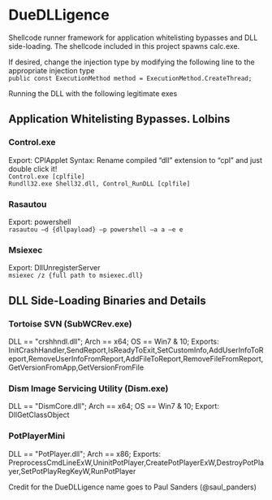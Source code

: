# DueDLLigence

Shellcode runner framework for application whitelisting bypasses and DLL side-loading. The shellcode included in this project spawns calc.exe.


If desired, change the injection type by modifying the following line to the appropriate injection type
<br>```public const ExecutionMethod method = ExecutionMethod.CreateThread;```

Running the DLL with the following legitimate exes 

## Application Whitelisting Bypasses. Lolbins

### Control.exe
Export: CPlApplet
Syntax: Rename compiled “dll” extension to “cpl” and just double click it!
<br>```Control.exe [cplfile]```
<br>```Rundll32.exe Shell32.dll, Control_RunDLL [cplfile]```

### Rasautou
Export: powershell
<br>```rasautou –d {dllpayload} –p powershell –a a –e e```

### Msiexec
Export: DllUnregisterServer
<br>```msiexec /z {full path to msiexec.dll}```

## DLL Side-Loading Binaries and Details
### Tortoise SVN (SubWCRev.exe)
DLL == "crshhndl.dll"; Arch == x64; OS == Win7 & 10;
Exports: InitCrashHandler,SendReport,IsReadyToExit,SetCustomInfo,AddUserInfoToReport,RemoveUserInfoFromReport,AddFileToReport,RemoveFileFromReport,GetVersionFromApp,GetVersionFromFile

### Dism Image Servicing Utility (Dism.exe)
DLL == "DismCore.dll"; Arch == x64; OS == Win7 & 10;
Export: DllGetClassObject

### PotPlayerMini
DLL == "PotPlayer.dll"; Arch == x86;
Exports: PreprocessCmdLineExW,UninitPotPlayer,CreatePotPlayerExW,DestroyPotPlayer,SetPotPlayRegKeyW,RunPotPlayer

Credit for the DueDLLigence name goes to Paul Sanders (@saul_panders)
